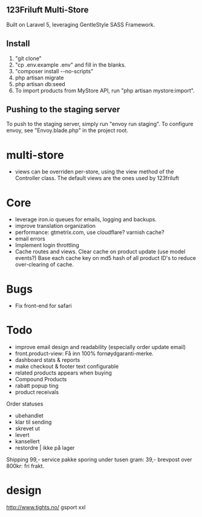 ## 123Friluft Multi-Store
Built on Laravel 5, leveraging GentleStyle SASS Framework.

## Install

1. "git clone"
2. "cp .env.example .env" and fill in the blanks.
3. "composer install --no-scripts"
4. php artisan migrate
5. php artisan db:seed
8. To import products from MyStore API, run "php artisan mystore:import".

## Pushing to the staging server
To push to the staging server, simply run "envoy run staging".
To configure envoy, see "Envoy.blade.php" in the project root.

# multi-store
- views can be overriden per-store, using the view method of the Controller class. The default views are the ones used by 123friluft

# Core
- leverage iron.io queues for emails, logging and backups.
- improve translation organization
- performance: gtmetrix.com, use cloudflare? varnish cache?
- email errors
- Implement login throttling
- Cache routes and views. Clear cache on product update (use model events?) Base each cache key on md5 hash of all product ID's to reduce over-clearing of cache.

# Bugs
- Fix front-end for safari

# Todo
- improve email design and readability (especially order update email)
- front.product-view: Få inn 100% fornøydgaranti-merke.
- dashboard stats & reports
- make checkout & footer text configurable
- related products appears when buying
- Compound Products
- rabatt popup ting
- product receivals

Order statuses
- ubehandlet
- klar til sending
- skrevet ut
- levert
- kansellert
- restordre | ikke på lager

Shipping
99,- service pakke sporing
under tusen gram: 39,- brevpost
over 800kr: fri frakt.

# design
http://www.tights.no/
gsport
xxl